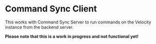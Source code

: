 # Command Sync Client

This works with Command Sync Server to run commands on the Velocity instance from the backend server.

**Please note that this is a work in progress and not functional yet!**

